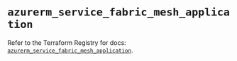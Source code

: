 # `azurerm_service_fabric_mesh_application`

Refer to the Terraform Registry for docs: [`azurerm_service_fabric_mesh_application`](https://registry.terraform.io/providers/hashicorp/azurerm/2.99.0/docs/resources/service_fabric_mesh_application).
